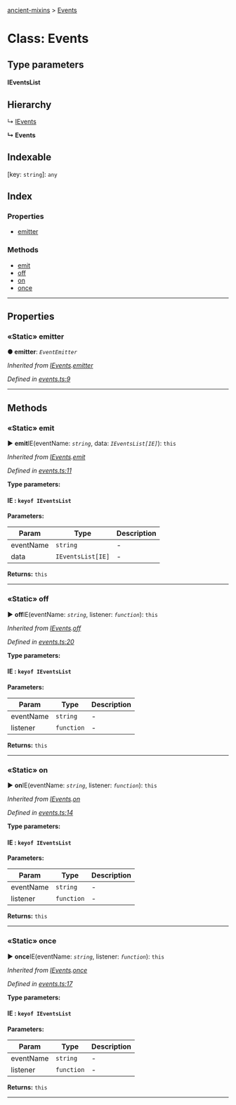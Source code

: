 [ancient-mixins](../README.md) > [Events](../classes/events.md)



# Class: Events

## Type parameters
#### IEventsList 
## Hierarchy


↳  [IEvents](../interfaces/ievents.md)

**↳ Events**







## Indexable

\[key: `string`\]:&nbsp;`any`
## Index

### Properties

* [emitter](events.md#emitter)


### Methods

* [emit](events.md#emit)
* [off](events.md#off)
* [on](events.md#on)
* [once](events.md#once)



---
## Properties
<a id="emitter"></a>

### «Static» emitter

**●  emitter**:  *`EventEmitter`* 

*Inherited from [IEvents](../interfaces/ievents.md).[emitter](../interfaces/ievents.md#emitter)*

*Defined in [events.ts:9](https://github.com/AncientSouls/Mixins/blob/c46c909/src/lib/events.ts#L9)*





___


## Methods
<a id="emit"></a>

### «Static» emit

► **emit**IE(eventName: *`string`*, data: *`IEventsList[IE]`*): `this`



*Inherited from [IEvents](../interfaces/ievents.md).[emit](../interfaces/ievents.md#emit)*

*Defined in [events.ts:11](https://github.com/AncientSouls/Mixins/blob/c46c909/src/lib/events.ts#L11)*



**Type parameters:**

#### IE :  `keyof IEventsList`
**Parameters:**

| Param | Type | Description |
| ------ | ------ | ------ |
| eventName | `string`   |  - |
| data | `IEventsList[IE]`   |  - |





**Returns:** `this`





___

<a id="off"></a>

### «Static» off

► **off**IE(eventName: *`string`*, listener: *`function`*): `this`



*Inherited from [IEvents](../interfaces/ievents.md).[off](../interfaces/ievents.md#off)*

*Defined in [events.ts:20](https://github.com/AncientSouls/Mixins/blob/c46c909/src/lib/events.ts#L20)*



**Type parameters:**

#### IE :  `keyof IEventsList`
**Parameters:**

| Param | Type | Description |
| ------ | ------ | ------ |
| eventName | `string`   |  - |
| listener | `function`   |  - |





**Returns:** `this`





___

<a id="on"></a>

### «Static» on

► **on**IE(eventName: *`string`*, listener: *`function`*): `this`



*Inherited from [IEvents](../interfaces/ievents.md).[on](../interfaces/ievents.md#on)*

*Defined in [events.ts:14](https://github.com/AncientSouls/Mixins/blob/c46c909/src/lib/events.ts#L14)*



**Type parameters:**

#### IE :  `keyof IEventsList`
**Parameters:**

| Param | Type | Description |
| ------ | ------ | ------ |
| eventName | `string`   |  - |
| listener | `function`   |  - |





**Returns:** `this`





___

<a id="once"></a>

### «Static» once

► **once**IE(eventName: *`string`*, listener: *`function`*): `this`



*Inherited from [IEvents](../interfaces/ievents.md).[once](../interfaces/ievents.md#once)*

*Defined in [events.ts:17](https://github.com/AncientSouls/Mixins/blob/c46c909/src/lib/events.ts#L17)*



**Type parameters:**

#### IE :  `keyof IEventsList`
**Parameters:**

| Param | Type | Description |
| ------ | ------ | ------ |
| eventName | `string`   |  - |
| listener | `function`   |  - |





**Returns:** `this`





___


